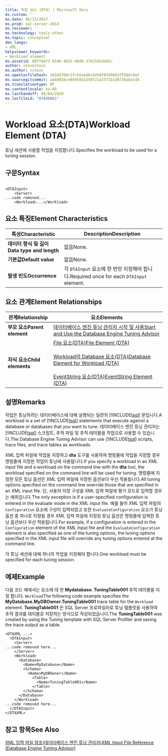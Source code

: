 ```yaml
---
title: 작업 요소 (DTA) | Microsoft Docs
ms.custom: ''
ms.date: 06/13/2017
ms.prod: sql-server-2014
ms.reviewer: ''
ms.technology: tools-other
ms.topic: conceptual
dev_langs:
- XML
helpviewer_keywords:
- Workload element
ms.assetid: 68ffd473-6546-4015-98d0-3763165de65c
author: stevestein
ms.author: sstein
ms.openlocfilehash: 20184760c3fcb5eed6c02b8f8fd9b63f5586c9af
ms.sourcegitcommit: ad4d92dce894592a259721a1571b1d8736abacdb
ms.translationtype: MT
ms.contentlocale: ko-KR
ms.lasthandoff: 08/04/2020
ms.locfileid: "87649881"
---
```

# <a name="workload-element-dta"></a><span data-ttu-id="cb30d-102">Workload 요소(DTA)</span><span class="sxs-lookup"><span data-stu-id="cb30d-102">Workload Element (DTA)</span></span>
  <span data-ttu-id="cb30d-103">튜닝 세션에 사용할 작업을 지정합니다.</span><span class="sxs-lookup"><span data-stu-id="cb30d-103">Specifies the workload to be used for a tuning session.</span></span>  
  
## <a name="syntax"></a><span data-ttu-id="cb30d-104">구문</span><span class="sxs-lookup"><span data-stu-id="cb30d-104">Syntax</span></span>  
  
```  
  
<DTAInput>  
    <Server>  
...code removed...  
    <Workload>...</Workload>  
```  
  
## <a name="element-characteristics"></a><span data-ttu-id="cb30d-105">요소 특징</span><span class="sxs-lookup"><span data-stu-id="cb30d-105">Element Characteristics</span></span>  
  
|<span data-ttu-id="cb30d-106">특성</span><span class="sxs-lookup"><span data-stu-id="cb30d-106">Characteristic</span></span>|<span data-ttu-id="cb30d-107">Description</span><span class="sxs-lookup"><span data-stu-id="cb30d-107">Description</span></span>|  
|--------------------|-----------------|  
|<span data-ttu-id="cb30d-108">**데이터 형식 및 길이**</span><span class="sxs-lookup"><span data-stu-id="cb30d-108">**Data type and length**</span></span>|<span data-ttu-id="cb30d-109">없음</span><span class="sxs-lookup"><span data-stu-id="cb30d-109">None.</span></span>|  
|<span data-ttu-id="cb30d-110">**기본값**</span><span class="sxs-lookup"><span data-stu-id="cb30d-110">**Default value**</span></span>|<span data-ttu-id="cb30d-111">없음</span><span class="sxs-lookup"><span data-stu-id="cb30d-111">None.</span></span>|  
|<span data-ttu-id="cb30d-112">**발생 빈도**</span><span class="sxs-lookup"><span data-stu-id="cb30d-112">**Occurrence**</span></span>|<span data-ttu-id="cb30d-113">각 `DTAInput` 요소에 한 번만 지정해야 합니다.</span><span class="sxs-lookup"><span data-stu-id="cb30d-113">Required once for each `DTAInput` element.</span></span>|  
  
## <a name="element-relationships"></a><span data-ttu-id="cb30d-114">요소 관계</span><span class="sxs-lookup"><span data-stu-id="cb30d-114">Element Relationships</span></span>  
  
|<span data-ttu-id="cb30d-115">관계</span><span class="sxs-lookup"><span data-stu-id="cb30d-115">Relationship</span></span>|<span data-ttu-id="cb30d-116">요소</span><span class="sxs-lookup"><span data-stu-id="cb30d-116">Elements</span></span>|  
|------------------|--------------|  
|<span data-ttu-id="cb30d-117">**부모 요소**</span><span class="sxs-lookup"><span data-stu-id="cb30d-117">**Parent element**</span></span>|[<span data-ttu-id="cb30d-118">데이터베이스 엔진 튜닝 관리자 시작 및 사용</span><span class="sxs-lookup"><span data-stu-id="cb30d-118">Start and Use the Database Engine Tuning Advisor</span></span>](../../relational-databases/performance/start-and-use-the-database-engine-tuning-advisor.md)|  
|<span data-ttu-id="cb30d-119">**자식 요소**</span><span class="sxs-lookup"><span data-stu-id="cb30d-119">**Child elements**</span></span>|[<span data-ttu-id="cb30d-120">File 요소&#40;DTA&#41;</span><span class="sxs-lookup"><span data-stu-id="cb30d-120">File Element &#40;DTA&#41;</span></span>](file-element-dta.md)<br /><br /> [<span data-ttu-id="cb30d-121">Workload의 Database 요소&#40;DTA&#41;</span><span class="sxs-lookup"><span data-stu-id="cb30d-121">Database Element for Workload &#40;DTA&#41;</span></span>](database-element-for-workload-dta.md)<br /><br /> [<span data-ttu-id="cb30d-122">EventString 요소&#40;DTA&#41;</span><span class="sxs-lookup"><span data-stu-id="cb30d-122">EventString Element &#40;DTA&#41;</span></span>](eventstring-element-dta.md)|  
  
## <a name="remarks"></a><span data-ttu-id="cb30d-123">설명</span><span class="sxs-lookup"><span data-stu-id="cb30d-123">Remarks</span></span>  
 <span data-ttu-id="cb30d-124">작업은 튜닝하려는 데이터베이스에 대해 실행되는 일련의 [!INCLUDE[tsql](../../includes/tsql-md.md)] 문입니다.</span><span class="sxs-lookup"><span data-stu-id="cb30d-124">A workload is a set of [!INCLUDE[tsql](../../includes/tsql-md.md)] statements that execute against a database or databases that you want to tune.</span></span> <span data-ttu-id="cb30d-125">데이터베이스 엔진 튜닝 관리자는 [!INCLUDE[tsql](../../includes/tsql-md.md)] 스크립트, 추적 파일 및 추적 테이블을 작업으로 사용할 수 있습니다.</span><span class="sxs-lookup"><span data-stu-id="cb30d-125">The Database Engine Tuning Advisor can use [!INCLUDE[tsql](../../includes/tsql-md.md)] scripts, trace files, and trace tables as workloads.</span></span>  
  
 <span data-ttu-id="cb30d-126">XML 입력 파일에 작업을 지정하고 **dta** 도구를 사용하여 명령줄에 작업을 지정할 경우 명령줄에 지정한 작업이 튜닝에 사용됩니다.</span><span class="sxs-lookup"><span data-stu-id="cb30d-126">If you specify a workload in an XML input file and a workload on the command line with the **dta** tool, the workload specified on the command line will be used for tuning.</span></span> <span data-ttu-id="cb30d-127">명령줄에 지정한 모든 튜닝 옵션은 XML 입력 파일에 지정된 옵션보다 우선 적용됩니다.</span><span class="sxs-lookup"><span data-stu-id="cb30d-127">All tuning options specified on the command line override those that are specified in an XML input file.</span></span> <span data-ttu-id="cb30d-128">단, 사용자 지정 구성을 XML 입력 파일에 평가 모드로 입력할 경우는 예외입니다.</span><span class="sxs-lookup"><span data-stu-id="cb30d-128">The only exception is if a user-specified configuration is entered in the evaluate mode in the XML input file.</span></span> <span data-ttu-id="cb30d-129">예를 들어 XML 입력 파일의 `Configuration` 요소에 구성이 입력되었고 또한 `EvaluateConfiguration` 요소가 튜닝 옵션 중 하나로 지정될 경우 XML 입력 파일에 지정된 튜닝 옵션은 명령줄에 입력한 튜닝 옵션보다 우선 적용됩니다.</span><span class="sxs-lookup"><span data-stu-id="cb30d-129">For example, if a configuration is entered in the `Configuration` element of the XML input file and the `EvaluateConfiguration` element is also specified as one of the tuning options, the tuning options specified in the XML input file will override any tuning options entered at the command line.</span></span>  
  
 <span data-ttu-id="cb30d-130">각 튜닝 세션에 대해 하나의 작업을 지정해야 합니다.</span><span class="sxs-lookup"><span data-stu-id="cb30d-130">One workload must be specified for each tuning session.</span></span>  
  
## <a name="example"></a><span data-ttu-id="cb30d-131">예제</span><span class="sxs-lookup"><span data-stu-id="cb30d-131">Example</span></span>  
 <span data-ttu-id="cb30d-132">다음 코드 예에서는 요소에 대 한 **Mydatabase. TuningTable001** 추적 테이블을 지정 합니다. `Workload`</span><span class="sxs-lookup"><span data-stu-id="cb30d-132">The following code example specifies the **MyDatabase.MyDBOwner.TuningTable001** trace table for the `Workload` element.</span></span> <span data-ttu-id="cb30d-133">**TuningTable001** 은 SQL Server 프로파일러로 튜닝 템플릿을 사용하여 추적 결과를 테이블로 저장하는 방식으로 작성되었습니다.</span><span class="sxs-lookup"><span data-stu-id="cb30d-133">The **TuningTable001** was created by using the Tuning template with SQL Server Profiler and saving the trace output as a table.</span></span>  
  
```  
<DTAXML ...>  
  <DTAInput>  
    <Server>  
...code removed here...  
    </Server>  
    <Workload>  
      <Database>  
        <Name>MyDatabase</Name>  
        <Schema>  
          <Name>MyDBOwner</Name>  
            <Table>  
              <Name>TuningTable001</Name>  
            </Table>  
        </Schema>  
      </Database>  
    </Workload>  
...code removed here...  
  </DTAInput>  
</DTAXML>  
```  
  
## <a name="see-also"></a><span data-ttu-id="cb30d-134">참고 항목</span><span class="sxs-lookup"><span data-stu-id="cb30d-134">See Also</span></span>  
 [<span data-ttu-id="cb30d-135">XML 입력 파일 참조&#40;데이터베이스 엔진 튜닝 관리자&#41;</span><span class="sxs-lookup"><span data-stu-id="cb30d-135">XML Input File Reference &#40;Database Engine Tuning Advisor&#41;</span></span>](xml-input-file-reference-database-engine-tuning-advisor.md)  
  
  

